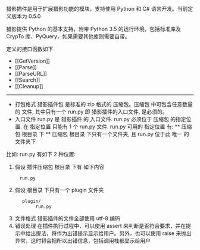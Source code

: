 猎影插件是用于扩展猎影功能的模块，支持使用 Python 和 C# 语言开发。当前定义版本为 0.5.0

猎影提供 Python 的基本支持，附带 Python 3.5 的运行环境，包括标准库及 CrypTo 库、PyQuery，如果需要其他库则需要自带。

定义的接口函数如下
* [[GetVersion]]
* [[Parse]]
* [[ParseURL]]
* [[Search]]
* [[Cleanup]]


***

* 打包格式
猎影插件包 是标准的  zip  格式的 压缩包。压缩包 中可包含任意数量的 文件, 其中只有一个  run.py  即 猎影插件的入口文件, 是必须的。
* 入口文件
 run.py  是 猎影插件 的 入口文件.  run.py  必须位于 压缩包 的指定位置. 
在 指定位置 只能有 1 个  run.py  文件. 
 run.py  可用的 指定位置 有:
** 压缩包 根目录 下 
** 压缩包 根目录 下只有一个文件夹, 且  run.py  位于此 唯一 的文件夹下 

比如:  run.py  有如下 2 种位置:

1. 假设 插件压缩包 根目录 下有 如下内容
```
     run.py
```
2. 假设 根目录 下只有一个  plugin  文件夹
```
      plugin/  
           run.py
```
3. 文件格式
猎影插件的文件全部使用 utf-8 编码
4. 错误处理
在插件执行过程中，可以使用 assert 来判断是否符合要求，并在提示中给出提法，将作为出错提示显示给用户。另外，也可以使用 raise 来抛出异常，这时将会把所以出错信息，包括调用栈都显示给用户

